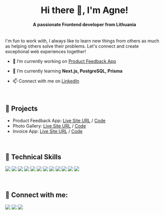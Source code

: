 <h1 align='center'> Hi there 👋, I'm Agne! </h1>
<h4 align="center">A passionate Frontend developer from Lithuania</h4>

<br/>
I'm fun to work with, I always like to learn new things from others as much as helping others solve their problems. Let's connect and create exceptional web experiences together!

- 🔭 I’m currently working on [Product Feedback App](https://github.com/AgneBalc/product-feedback-app)

- 🌱 I’m currently learning **Next.js, PostgreSQL, Prisma**

- 📫 Connect with me on [LinkedIn](https://www.linkedin.com/in/agn%C4%97-bal%C4%8Di%C5%ABnien%C4%97-4aaa513b/)

<br/>

## 💼 Projects

- Product Feedback App: [Live Site URL](https://product-feedback-app-lilac.vercel.app/) / [Code](https://github.com/AgneBalc/product-feedback-app)
- Photo Gallery: [Live Site URL](https://photo-gallery-ruddy.vercel.app/) / [Code](https://github.com/AgneBalc/react-typescript--photo-gallery)
- Invoice App: [Live Site URL](https://react-invoice-app-tau.vercel.app/) / [Code](https://github.com/AgneBalc/react--invoice-app)

<br/>

## 💼 Technical Skills
<p >
<img src="https://img.shields.io/badge/CSS-1572B6?style=for-the-badge&logo=css3&logoColor=white" />
<img src="https://img.shields.io/badge/HTML5-E34F26?style=for-the-badge&logo=html5&logoColor=white" />
<img src="https://img.shields.io/badge/JavaScript-F7DF1E?style=for-the-badge&logo=javascript&logoColor=black" />
<img src="https://img.shields.io/badge/React-61DAFB?style=for-the-badge&logo=react&logoColor=black" />
<img src="https://img.shields.io/badge/Redux-764ABC?style=for-the-badge&logo=redux&logoColor=white" />
<img src="https://img.shields.io/badge/TypeScript-007ACC?style=for-the-badge&logo=typescript&logoColor=white" />
<img src="https://img.shields.io/badge/Next.js-000000?style=for-the-badge&logo=next.js&logoColor=white" />
<img src="https://img.shields.io/badge/Tailwind_CSS-38B2AC?style=for-the-badge&logo=tailwind-css&logoColor=white" />
<img src="https://img.shields.io/badge/Node.js-339933?style=for-the-badge&logo=node.js&logoColor=white" />
<img src="https://img.shields.io/badge/Git-F05032?style=for-the-badge&logo=git&logoColor=white" />
<img src="https://img.shields.io/badge/MongoDB-47A248?style=for-the-badge&logo=mongodb&logoColor=white" />
<img src="https://img.shields.io/badge/PostgreSQL-336791?style=for-the-badge&logo=postgresql&logoColor=white" />
</p>

<br/>

## 🤝 Connect with me:
<p>
  <a href="https://www.linkedin.com/in/agn%C4%97-bal%C4%8Di%C5%ABnien%C4%97-4aaa513b/"><img src="https://img.shields.io/badge/LinkedIn-0077B5?style=for-the-badge&logo=linkedin&logoColor=white" /></a>
  <a href="mailto:agne.martinaityte@gmail.com"><img src="https://img.shields.io/badge/Gmail-D14836?style=for-the-badge&logo=gmail&logoColor=white" /></a>
   <a href="https://www.facebook.com/agne.martinaityte.5"><img src="https://img.shields.io/badge/Facebook-1877F2?style=for-the-badge&logo=facebook&logoColor=white" /></a>
</p>
